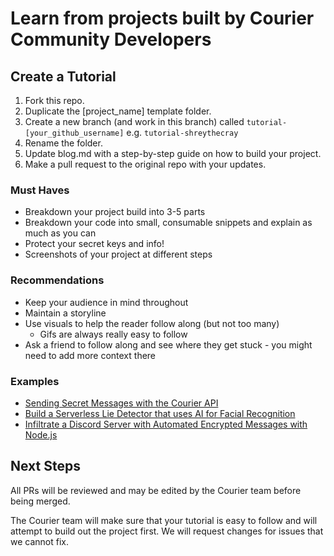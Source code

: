 # Learn from projects built by Courier Community Developers

## Create a Tutorial

1. Fork this repo.
2. Duplicate the [project_name] template folder.
3. Create a new branch (and work in this branch) called `tutorial-[your_github_username]` e.g. `tutorial-shreythecray`
4. Rename the folder.
5. Update blog.md with a step-by-step guide on how to build your project.
6. Make a pull request to the original repo with your updates.

### Must Haves
* Breakdown your project build into 3-5 parts
* Breakdown your code into small, consumable snippets and explain as much as you can
* Protect your secret keys and info!
* Screenshots of your project at different steps

### Recommendations
* Keep your audience in mind throughout
* Maintain a storyline
* Use visuals to help the reader follow along (but not too many)
  * Gifs are always really easy to follow
* Ask a friend to follow along and see where they get stuck - you might need to add more context there

### Examples
- [Sending Secret Messages with the Courier API](https://github.com/shreythecray/secret-messages)
- [Build a Serverless Lie Detector that uses AI for Facial Recognition](https://github.com/shreythecray/lie-detector)
- [Infiltrate a Discord Server with Automated Encrypted Messages with Node.js](https://github.com/shreythecray/infiltration)

## Next Steps
All PRs will be reviewed and may be edited by the Courier team before being merged.

The Courier team will make sure that your tutorial is easy to follow and will attempt to build out the project first. We will request changes for issues that we cannot fix.